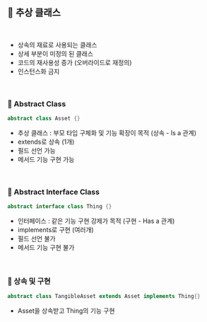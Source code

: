## 📖 추상 클래스
<br>

- 상속의 재료로 사용되는 클래스
- 상세 부분이 미정의 된 클래스
- 코드의 재사용성 증가 (오버라이드로 재정의)
- 인스턴스화 금지
<br>

### 📄 Abstract Class
```dart
abstract class Asset {}
```
- 추상 클래스 : 부모 타입 구체화 및 기능 확장이 목적 (상속 - Is a 관계)
- extends로 상속 (1개)
- 필드 선언 가능
- 메서드 기능 구현 가능
<br>

### 📄 Abstract Interface Class
```dart
abstract interface class Thing {}
```
- 인터페이스 : 같은 기능 구현 강제가 목적 (구현 - Has a 관계)
- implements로 구현 (여러개)
- 필드 선언 불가
- 메서드 기능 구현 불가
<br>

### 📄 상속 및 구현
```dart
abstract class TangibleAsset extends Asset implements Thing{}
```
- Asset을 상속받고 Thing의 기능 구현
